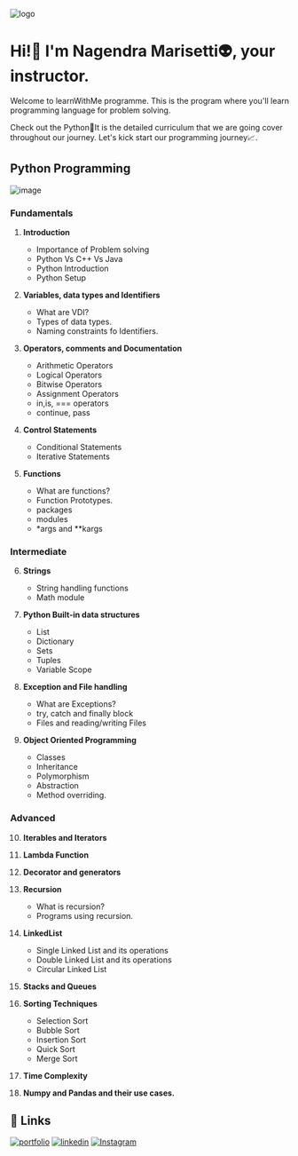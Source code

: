 ![logo](https://github.com/Nag28endra/LearnWithMe/assets/61658750/51d5a48a-c357-4fca-8469-374562d9f99a)  


# Hi!👋 I'm Nagendra Marisetti👽, your instructor.

Welcome to learnWithMe programme. This is the program where you'll learn programming language for problem solving. 

Check out the Python🐍It is the detailed curriculum that we are going cover throughout our journey. Let's kick start our programming journey📈.

## Python Programming
![image](https://github.com/Nag28endra/LearnWithMe/assets/61658750/aa71d182-9b4f-4ed1-88f9-3ebe0c7eb10e)

### Fundamentals
 1. **Introduction**
    - Importance of Problem solving
    - Python Vs C++ Vs Java
    - Python Introduction
    - Python Setup

2. **Variables, data types and Identifiers**
    - What are VDI?
    - Types of data types.
    - Naming constraints fo Identifiers.

3. **Operators, comments and Documentation**
    - Arithmetic Operators
    - Logical Operators
    - Bitwise Operators
    - Assignment Operators
    - in,is, === operators
    - continue, pass 

4. **Control Statements**
    - Conditional Statements
    - Iterative Statements

5. **Functions**
    - What are functions?
    - Function Prototypes.
    - packages
    - modules
    - *args and **kargs


### Intermediate

6. **Strings**
    - String handling functions
    - Math module

7. **Python Built-in data structures**
    - List
    - Dictionary
    - Sets
    - Tuples
    - Variable Scope

8. **Exception and File handling**   
    - What are Exceptions?
    - try, catch and finally block
    - Files and reading/writing Files
9. **Object Oriented Programming**
    - Classes
    - Inheritance
    - Polymorphism
    - Abstraction
    - Method overriding.

### Advanced
10. **Iterables and Iterators**
11. **Lambda Function**
12. **Decorator and generators**
13. **Recursion**
    - What is recursion?
    - Programs using recursion.

14. **LinkedList**
    - Single Linked List and its operations
    - Double Linked List and its operations
    - Circular Linked List

15. **Stacks and Queues**

16. **Sorting Techniques**
    - Selection Sort
    - Bubble Sort
    - Insertion Sort
    - Quick Sort
    - Merge Sort

17. **Time Complexity**
18. **Numpy and Pandas and their use cases.**



## 🔗 Links
[![portfolio](https://img.shields.io/badge/my_portfolio-000?style=for-the-badge&logo=ko-fi&logoColor=white)](https://nag28endra.github.io/Myportfolio/)
[![linkedin](https://img.shields.io/badge/linkedin-0A66C2?style=for-the-badge&logo=linkedin&logoColor=white)](https://www.linkedin.com/in/nagendra-marisetti-mv28nb/)
[![Instagram](https://img.shields.io/badge/instagram-0A66C2?style=for-the-badge&logo=instagram&logoColor=red)](https://www.instagram.com/mv28nb/)


